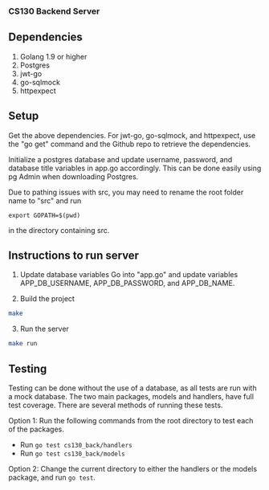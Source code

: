 ### CS130 Backend Server

## Dependencies
1. Golang 1.9 or higher
2. Postgres
3. jwt-go
4. go-sqlmock
5. httpexpect

## Setup
Get the above dependencies. For jwt-go, go-sqlmock, and httpexpect, use the "go get" command and the Github repo to retrieve the dependencies.

Initialize a postgres database and update username, password, and database title variables in app.go accordingly. This can be done easily using pg Admin when downloading Postgres. 

Due to pathing issues with src, you may need to rename the root folder name to "src" and run
```
export GOPATH=$(pwd)
```
in the directory containing src. 


## Instructions to run server
1. Update database variables
Go into "app.go" and update variables APP_DB_USERNAME, APP_DB_PASSWORD, and APP_DB_NAME.

2. Build the project
```bash
make
```

3. Run the server
```bash
make run
```


## Testing
Testing can be done without the use of a database, as all tests are run with a mock database. The two main packages, models and handlers, have full test coverage. There are several methods of running these tests.

Option 1:
Run the following commands from the root directory to test each of the packages.
- Run `go test cs130_back/handlers`
- Run `go test cs130_back/models`

Option 2:
Change the current directory to either the handlers or the models package, and run `go test`.
